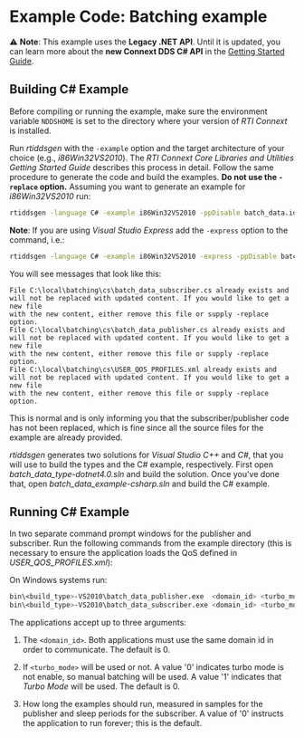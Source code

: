 # Example Code: Batching example

:warning: **Note**: This example uses the **Legacy .NET API**. Until it is
updated, you can learn more about the **new Connext DDS C# API** in the
[Getting Started Guide](https://community.rti.com/static/documentation/connext-dds/6.1.2/doc/manuals/connext_dds_professional/getting_started_guide/index.html).

## Building C# Example

Before compiling or running the example, make sure the environment variable
`NDDSHOME` is set to the directory where your version of *RTI Connext* is
installed.

Run *rtiddsgen* with the `-example` option and the target architecture of your
choice (e.g., *i86Win32VS2010*). The *RTI Connext Core Libraries and Utilities
Getting Started Guide* describes this process in detail. Follow the same
procedure to generate the code and build the examples. **Do not use the
`-replace` option.** Assuming you want to generate an example for
*i86Win32VS2010* run:

```sh
rtiddsgen -language C# -example i86Win32VS2010 -ppDisable batch_data.idl
```

**Note**: If you are using *Visual Studio Express* add the `-express` option to
the command, i.e.:

```sh
rtiddsgen -language C# -example i86Win32VS2010 -express -ppDisable batch_data.idl
```

You will see messages that look like this:

```plaintext
File C:\local\batching\cs\batch_data_subscriber.cs already exists and
will not be replaced with updated content. If you would like to get a new file
with the new content, either remove this file or supply -replace option.
File C:\local\batching\cs\batch_data_publisher.cs already exists and
will not be replaced with updated content. If you would like to get a new file
with the new content, either remove this file or supply -replace option.
File C:\local\batching\cs\USER_QOS_PROFILES.xml already exists and
will not be replaced with updated content. If you would like to get a new file
with the new content, either remove this file or supply -replace option.
```

This is normal and is only informing you that the subscriber/publisher code has
not been replaced, which is fine since all the source files for the example are
already provided.

*rtiddsgen* generates two solutions for *Visual Studio C++* and *C#*, that you
will use to build the types and the C# example, respectively. First open
*batch_data_type-dotnet4.0.sln* and build the solution. Once you've done that,
open *batch_data_example-csharp.sln* and build the C# example.

## Running C# Example

In two separate command prompt windows for the publisher and subscriber. Run the
following commands from the example directory (this is necessary to ensure the
application loads the QoS defined in *USER_QOS_PROFILES.xml*):

On Windows systems run:

```sh
bin\<build_type>-VS2010\batch_data_publisher.exe  <domain_id> <turbo_mode> <samples_to_send>
bin\<build_type>-VS2010\batch_data_subscriber.exe <domain_id> <turbo_mode> <sleep_periods>
```

The applications accept up to three arguments:

1.  The `<domain_id>`. Both applications must use the same domain id in order to
    communicate. The default is 0.

2.  If `<turbo_mode>` will be used or not. A value '0' indicates turbo mode is
    not enable, so manual batching will be used. A value '1' indicates that
    *Turbo Mode* will be used. The default is 0.

3.  How long the examples should run, measured in samples for the publisher and
    sleep periods for the subscriber. A value of '0' instructs the application
    to run forever; this is the default.
